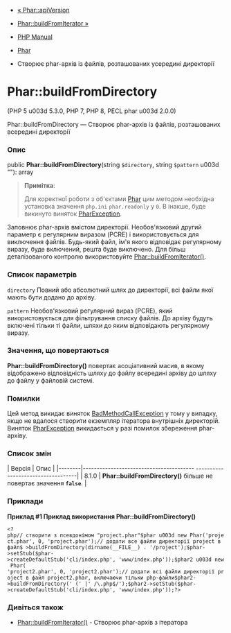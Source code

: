 - [« Phar::apiVersion](phar.apiversion.md)
- [Phar::buildFromIterator »](phar.buildfromiterator.md)

- [PHP Manual](index.md)
- [Phar](class.phar.md)
- Створює phar-архів із файлів, розташованих усередині директорії

# Phar::buildFromDirectory

(PHP 5 u003d 5.3.0, PHP 7, PHP 8, PECL phar u003d 2.0.0)

Phar::buildFromDirectory — Створює phar-архів із файлів, розташованих
всередині директорії

### Опис

public **Phar::buildFromDirectory**(string `$directory`, string
`$pattern` u003d ""): array

> **Примітка**:
>
> Для коректної роботи з об'єктами [Phar](class.phar.md) цим методом
> необхідна установка значення `php.ini` `phar.readonly` у `0`. В
> інакше, буде викинуто виняток
> [PharException](class.pharexception.md).

Заповнює phar-архів вмістом директорії. Необов'язковий другий
параметр є регулярним виразом (PCRE) і використовується для
виключення файлів. Будь-який файл, ім'я якого відповідає регулярному
виразу, буде включений, решта буде виключено. Для більш
деталізованого контролю використовуйте
[Phar::buildFromIterator()](phar.buildfromiterator.md).

### Список параметрів

`directory`
Повний або абсолютний шлях до директорії, всі файли якої мають бути
додано до архіву.

`pattern`
Необов'язковий регулярний вираз (PCRE), який використовується для
фільтрування списку файлів. До архіву будуть включені тільки ті файли, шляхи до
яким відповідають регулярному виразу.

### Значення, що повертаються

**Phar::buildFromDirectory()** повертає асоціативний масив, в
якому відображено відповідність шляху до файлу всередині архіву до шляху до файлу
у файловій системі.

### Помилки

Цей метод викидає виняток
[BadMethodCallException](class.badmethodcallexception.md) у тому
у випадку, якщо не вдалося створити екземпляр ітератора внутрішніх
директорій. Виняток [PharException](class.pharexception.md)
викидається у разі помилок збереження phar-архіву.

### Список змін

| Версія | Опис |
|--------|---------------------------------------- -----------------------------------|
| 8.1.0 | **Phar::buildFromDirectory()** більше не повертає значення **`false`**. |

### Приклади

**Приклад #1 Приклад використання **Phar::buildFromDirectory()****

`<?php// створити з псевдонімом "project.phar"$phar u003d new Phar('project.phar', 0, 'project.phar');// додати все файли директорії project в файл$ >buildFromDirectory(dirname(__FILE__) . '/project');$phar->setStub($phar->createDefaultStub('cli/index.php', 'www/index.php'));$phar2 u003d new Phar( 'project2.phar', 0, 'project2.phar');// додати всі файли директорії project в файл project2.phar, включаючи тільки php-файли$phar2->buildFromDirectory(' (' |' /\.php$/');$phar2->setStub($phar->createDefaultStub('cli/index.php', 'www/index.php'));?> `

### Дивіться також

- [Phar::buildFromIterator()](phar.buildfromiterator.md) - Створює
phar-архів з ітератора
